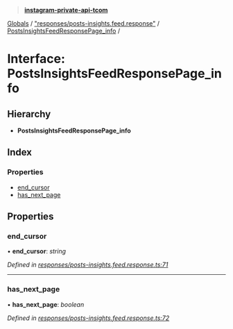 > **[instagram-private-api-tcom](../README.md)**

[Globals](../README.md) / ["responses/posts-insights.feed.response"](../modules/_responses_posts_insights_feed_response_.md) / [PostsInsightsFeedResponsePage_info](_responses_posts_insights_feed_response_.postsinsightsfeedresponsepage_info.md) /

# Interface: PostsInsightsFeedResponsePage_info

## Hierarchy

* **PostsInsightsFeedResponsePage_info**

## Index

### Properties

* [end_cursor](_responses_posts_insights_feed_response_.postsinsightsfeedresponsepage_info.md#end_cursor)
* [has_next_page](_responses_posts_insights_feed_response_.postsinsightsfeedresponsepage_info.md#has_next_page)

## Properties

###  end_cursor

• **end_cursor**: *string*

*Defined in [responses/posts-insights.feed.response.ts:71](https://github.com/cuonglnhust/instagram-private-api-tcom/blob/3e16058/src/responses/posts-insights.feed.response.ts#L71)*

___

###  has_next_page

• **has_next_page**: *boolean*

*Defined in [responses/posts-insights.feed.response.ts:72](https://github.com/cuonglnhust/instagram-private-api-tcom/blob/3e16058/src/responses/posts-insights.feed.response.ts#L72)*